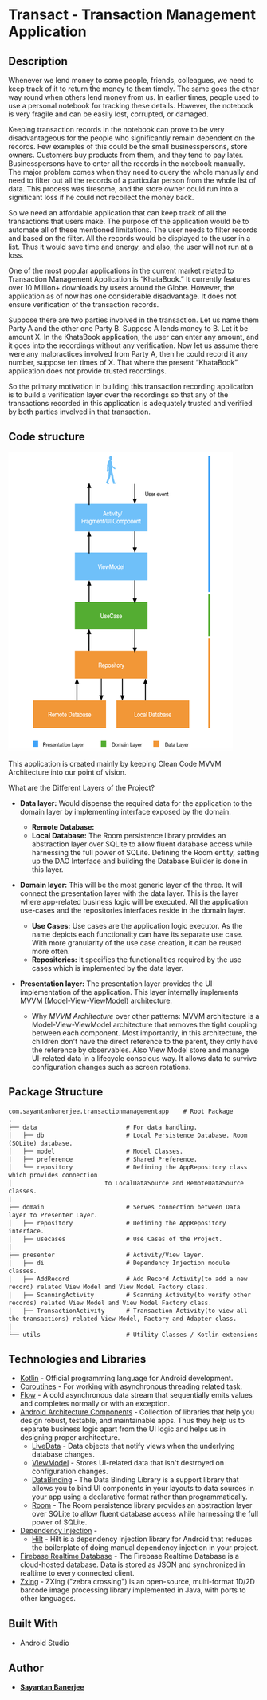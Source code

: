 # Transact - Transaction Management Application

## Description

Whenever we lend money to some people, friends, colleagues, we need to keep track of it to return the money to them timely. The same goes the other way round when others lend money from us. In earlier times, people used to use a personal notebook for tracking these details. However, the notebook is very fragile and can be easily lost, corrupted, or damaged. 

Keeping transaction records in the notebook can prove to be very disadvantageous for the people who significantly remain dependent on the records. Few examples of this could be the small businesspersons, store owners. Customers buy products from them, and they tend to pay later. Businesspersons have to enter all the records in the notebook manually. The major problem comes when they need to query the whole manually and need to filter out all the records of a particular person from the whole list of data. This process was tiresome, and the store owner could run into a significant loss if he could not recollect the money back.

So we need an affordable application that can keep track of all the transactions that users make. The purpose of the application would be to automate all of these mentioned limitations. The user needs to filter records and based on the filter. All the records would be displayed to the user in a list. Thus it would save time and energy, and also, the user will not run at a loss.

One of the most popular applications in the current market related to Transaction Management Application is “KhataBook.” It currently features over 10 Million+ downloads by users around the Globe. However, the application as of now has one considerable disadvantage. It does not ensure verification of the transaction records.

Suppose there are two parties involved in the transaction. Let us name them Party A and the other one Party B. Suppose A lends money to B. Let it be amount X. In the KhataBook application, the user can enter any amount, and it goes into the recordings without any verification. Now let us assume there were any malpractices involved from Party A, then he could record it any number, suppose ten times of X. That where the present “KhataBook” application does not provide trusted recordings. 

So the primary motivation in building this transaction recording application is to build a verification layer over the recordings so that any of the transactions recorded in this application is adequately trusted and verified by both parties involved in that transaction.


## Code structure

<img src="images/cleancodearchitecture.png" width="450" height ="600">

This application is created mainly by keeping Clean Code MVVM Architecture into our point of vision. 

What are the Different Layers of the Project?

- **Data layer:** Would dispense the required data for the application to the domain layer by implementing interface exposed by the domain.
  - **Remote Database:** 
  - **Local Database:** The Room persistence library provides an abstraction layer over SQLite to allow fluent database access while harnessing the full power of SQLite. Defining the Room entity, setting up the DAO Interface and building the Database Builder is done in this layer.

- **Domain layer:** This will be the most generic layer of the three. It will connect the presentation layer with the data layer. This is the layer where app-related business logic will be executed. All the application use-cases and the repositories interfaces reside in the domain layer.
  - **Use Cases:** Use cases are the application logic executor. As the name depicts each functionality can have its separate use case. With more granularity of the use case creation, it can be reused more often.
  - **Repositories:** It specifies the functionalities required by the use cases which is implemented by the data layer. 

- **Presentation layer:** The presentation layer provides the UI implementation of the application. This layer internally implements MVVM (Model-View-ViewModel) architecture.
  - Why _MVVM Architecture_ over other patterns: MVVM architecture is a Model-View-ViewModel architecture that removes the tight coupling between each component. Most importantly, in this architecture, the children don't have the direct reference to the parent, they only have the reference by observables. Also View Model store and manage UI-related data in a lifecycle conscious way. It allows data to survive configuration changes such as screen rotations.

## Package Structure
    
    com.sayantanbanerjee.transactionmanagementapp    # Root Package
    .
    ├── data                         # For data handling.
    │   ├── db                       # Local Persistence Database. Room (SQLite) database.
    │   ├── model                    # Model Classes.
    |   ├── preference               # Shared Preference.
    │   └── repository               # Defining the AppRepository class which provides connection 
    │ 			               to LocalDataSource and RemoteDataSource classes.
    |
    ├── domain                       # Serves connection between Data layer to Presenter Layer.          
    │   ├── repository               # Defining the AppRepository interface.
    │   ├── usecases                 # Use Cases of the Project.      
    |
    ├── presenter                    # Activity/View layer.
    │   ├── di                       # Dependency Injection module classes.  
    │   ├── AddRecord                # Add Record Activity(to add a new record) related View Model and View Model Factory class.
    │   ├── ScanningActivity         # Scanning Activity(to verify other records) related View Model and View Model Factory class. 
    │   ├── TransactionActivity      # Transaction Activity(to view all the transactions) related View Model, Factory and Adapter class.
    |
    └── utils                        # Utility Classes / Kotlin extensions

## Technologies and Libraries

- [Kotlin](https://kotlinlang.org/) - Official programming language for Android development.
- [Coroutines](https://kotlinlang.org/docs/reference/coroutines-overview.html) - For working with asynchronous threading related task.
- [Flow](https://kotlin.github.io/kotlinx.coroutines/kotlinx-coroutines-core/kotlinx.coroutines.flow/-flow/) - A cold asynchronous data stream that sequentially emits values and completes normally or with an exception.
- [Android Architecture Components](https://developer.android.com/topic/libraries/architecture) - Collection of libraries that help you design robust, testable, and maintainable apps. Thus they help us to separate business logic apart from the UI logic and helps us in designing proper architecture.
  - [LiveData](https://developer.android.com/topic/libraries/architecture/livedata) - Data objects that notify views when the underlying database changes.
  - [ViewModel](https://developer.android.com/topic/libraries/architecture/viewmodel) - Stores UI-related data that isn't destroyed on configuration changes. 
  - [DataBinding](https://developer.android.com/topic/libraries/data-binding) - The Data Binding Library is a support library that allows you to bind UI components in your layouts to data sources in your app using a declarative format rather than programmatically.
  - [Room](https://developer.android.com/topic/libraries/architecture/room) - The Room persistence library provides an abstraction layer over SQLite to allow fluent database access while harnessing the full power of SQLite.
- [Dependency Injection](https://developer.android.com/training/dependency-injection) - 
  - [Hilt](https://developer.android.com/training/dependency-injection/hilt-android) - Hilt is a dependency injection library for Android that reduces the boilerplate of doing manual dependency injection in your project. 
- [Firebase Realtime Database](https://firebase.google.com/docs/database/) - The Firebase Realtime Database is a cloud-hosted database. Data is stored as JSON and synchronized in realtime to every connected client.
- [Zxing](https://github.com/zxing/zxing) - ZXing ("zebra crossing") is an open-source, multi-format 1D/2D barcode image processing library implemented in Java, with ports to other languages.

## Built With

* Android Studio

## Author

* <a href="https://www.linkedin.com/in/sayantan-banerjee-iiitgwalior/">  **Sayantan Banerjee** </a>

